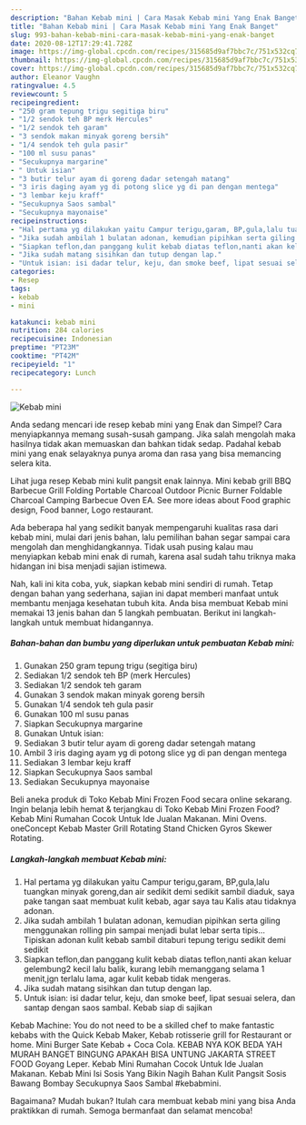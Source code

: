 ```yaml
---
description: "Bahan Kebab mini | Cara Masak Kebab mini Yang Enak Banget"
title: "Bahan Kebab mini | Cara Masak Kebab mini Yang Enak Banget"
slug: 993-bahan-kebab-mini-cara-masak-kebab-mini-yang-enak-banget
date: 2020-08-12T17:29:41.728Z
image: https://img-global.cpcdn.com/recipes/315685d9af7bbc7c/751x532cq70/kebab-mini-foto-resep-utama.jpg
thumbnail: https://img-global.cpcdn.com/recipes/315685d9af7bbc7c/751x532cq70/kebab-mini-foto-resep-utama.jpg
cover: https://img-global.cpcdn.com/recipes/315685d9af7bbc7c/751x532cq70/kebab-mini-foto-resep-utama.jpg
author: Eleanor Vaughn
ratingvalue: 4.5
reviewcount: 5
recipeingredient:
- "250 gram tepung trigu segitiga biru"
- "1/2 sendok teh BP merk Hercules"
- "1/2 sendok teh garam"
- "3 sendok makan minyak goreng bersih"
- "1/4 sendok teh gula pasir"
- "100 ml susu panas"
- "Secukupnya margarine"
- " Untuk isian"
- "3 butir telur ayam di goreng dadar setengah matang"
- "3 iris daging ayam yg di potong slice yg di pan dengan mentega"
- "3 lembar keju kraff"
- "Secukupnya Saos sambal"
- "Secukupnya mayonaise"
recipeinstructions:
- "Hal pertama yg dilakukan yaitu Campur terigu,garam, BP,gula,lalu tuangkan minyak goreng,dan air sedikit demi sedikit sambil diaduk, saya pake tangan saat membuat kulit kebab, agar saya tau Kalis atau tidaknya adonan."
- "Jika sudah ambilah 1 bulatan adonan, kemudian pipihkan serta giling menggunakan rolling pin sampai menjadi bulat lebar serta tipis... Tipiskan adonan kulit kebab sambil ditaburi tepung terigu sedikit demi sedikit"
- "Siapkan teflon,dan panggang kulit kebab diatas teflon,nanti akan keluar gelembung2 kecil lalu balik, kurang lebih memanggang selama 1 menit,jgn terlalu lama, agar kulit kebab tidak mengeras."
- "Jika sudah matang sisihkan dan tutup dengan lap."
- "Untuk isian: isi dadar telur, keju, dan smoke beef, lipat sesuai selera, dan santap dengan saos sambal. Kebab siap di sajikan"
categories:
- Resep
tags:
- kebab
- mini

katakunci: kebab mini 
nutrition: 284 calories
recipecuisine: Indonesian
preptime: "PT23M"
cooktime: "PT42M"
recipeyield: "1"
recipecategory: Lunch

---
```



![Kebab mini](https://img-global.cpcdn.com/recipes/315685d9af7bbc7c/751x532cq70/kebab-mini-foto-resep-utama.jpg)

Anda sedang mencari ide resep kebab mini yang Enak dan Simpel? Cara menyiapkannya memang susah-susah gampang. Jika salah mengolah maka hasilnya tidak akan memuaskan dan bahkan tidak sedap. Padahal kebab mini yang enak selayaknya punya aroma dan rasa yang bisa memancing selera kita.

Lihat juga resep Kebab mini kulit pangsit enak lainnya. Mini kebab grill BBQ Barbecue Grill Folding Portable Charcoal Outdoor Picnic Burner Foldable Charcoal Camping Barbecue Oven EA. See more ideas about Food graphic design, Food banner, Logo restaurant.

Ada beberapa hal yang sedikit banyak mempengaruhi kualitas rasa dari kebab mini, mulai dari jenis bahan, lalu pemilihan bahan segar sampai cara mengolah dan menghidangkannya. Tidak usah pusing kalau mau menyiapkan kebab mini enak di rumah, karena asal sudah tahu triknya maka hidangan ini bisa menjadi sajian istimewa.


Nah, kali ini kita coba, yuk, siapkan kebab mini sendiri di rumah. Tetap dengan bahan yang sederhana, sajian ini dapat memberi manfaat untuk membantu menjaga kesehatan tubuh kita. Anda bisa membuat Kebab mini memakai 13 jenis bahan dan 5 langkah pembuatan. Berikut ini langkah-langkah untuk membuat hidangannya.

<!--inarticleads1-->

##### Bahan-bahan dan bumbu yang diperlukan untuk pembuatan Kebab mini:

1. Gunakan 250 gram tepung trigu (segitiga biru)
1. Sediakan 1/2 sendok teh BP (merk Hercules)
1. Sediakan 1/2 sendok teh garam
1. Gunakan 3 sendok makan minyak goreng bersih
1. Gunakan 1/4 sendok teh gula pasir
1. Gunakan 100 ml susu panas
1. Siapkan Secukupnya margarine
1. Gunakan  Untuk isian:
1. Sediakan 3 butir telur ayam di goreng dadar setengah matang
1. Ambil 3 iris daging ayam yg di potong slice yg di pan dengan mentega
1. Sediakan 3 lembar keju kraff
1. Siapkan Secukupnya Saos sambal
1. Sediakan Secukupnya mayonaise


Beli aneka produk di Toko Kebab Mini Frozen Food secara online sekarang. Ingin belanja lebih hemat &amp; terjangkau di Toko Kebab Mini Frozen Food? Kebab Mini Rumahan Cocok Untuk Ide Jualan Makanan. Mini Ovens. oneConcept Kebab Master Grill Rotating Stand Chicken Gyros Skewer Rotating. 

<!--inarticleads2-->

##### Langkah-langkah membuat Kebab mini:

1. Hal pertama yg dilakukan yaitu Campur terigu,garam, BP,gula,lalu tuangkan minyak goreng,dan air sedikit demi sedikit sambil diaduk, saya pake tangan saat membuat kulit kebab, agar saya tau Kalis atau tidaknya adonan.
1. Jika sudah ambilah 1 bulatan adonan, kemudian pipihkan serta giling menggunakan rolling pin sampai menjadi bulat lebar serta tipis... Tipiskan adonan kulit kebab sambil ditaburi tepung terigu sedikit demi sedikit
1. Siapkan teflon,dan panggang kulit kebab diatas teflon,nanti akan keluar gelembung2 kecil lalu balik, kurang lebih memanggang selama 1 menit,jgn terlalu lama, agar kulit kebab tidak mengeras.
1. Jika sudah matang sisihkan dan tutup dengan lap.
1. Untuk isian: isi dadar telur, keju, dan smoke beef, lipat sesuai selera, dan santap dengan saos sambal. Kebab siap di sajikan


Kebab Machine: You do not need to be a skilled chef to make fantastic kebabs with the Quick Kebab Maker, Kebab rotisserie grill for Restaurant or home. Mini Burger Sate Kebab + Coca Cola. KEBAB NYA KOK BEDA YAH MURAH BANGET BINGUNG APAKAH BISA UNTUNG JAKARTA STREET FOOD Goyang Leper. Kebab Mini Rumahan Cocok Untuk Ide Jualan Makanan. Kebab Mini Isi Sosis Yang Bikin Nagih Bahan Kulit Pangsit Sosis Bawang Bombay Secukupnya Saos Sambal #kebabmini. 

Bagaimana? Mudah bukan? Itulah cara membuat kebab mini yang bisa Anda praktikkan di rumah. Semoga bermanfaat dan selamat mencoba!
